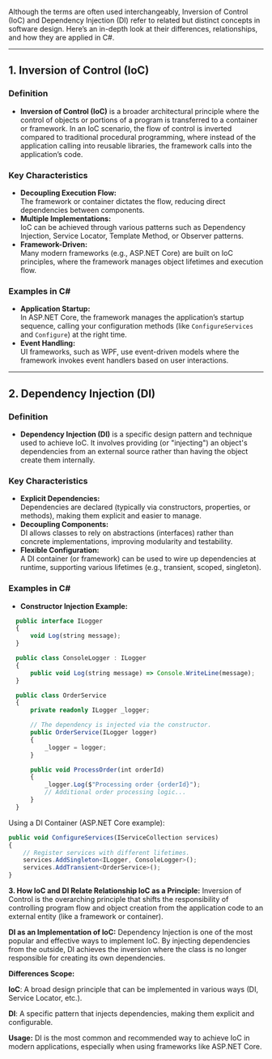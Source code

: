Although the terms are often used interchangeably, Inversion of Control (IoC) and Dependency Injection (DI) refer to related but distinct concepts in software design. Here’s an in-depth look at their differences, relationships, and how they are applied in C#.

---

## 1. Inversion of Control (IoC)

### Definition
- **Inversion of Control (IoC)** is a broader architectural principle where the control of objects or portions of a program is transferred to a container or framework. In an IoC scenario, the flow of control is inverted compared to traditional procedural programming, where instead of the application calling into reusable libraries, the framework calls into the application’s code.

### Key Characteristics
- **Decoupling Execution Flow:**  
  The framework or container dictates the flow, reducing direct dependencies between components.
- **Multiple Implementations:**  
  IoC can be achieved through various patterns such as Dependency Injection, Service Locator, Template Method, or Observer patterns.
- **Framework-Driven:**  
  Many modern frameworks (e.g., ASP.NET Core) are built on IoC principles, where the framework manages object lifetimes and execution flow.

### Examples in C#
- **Application Startup:**  
  In ASP.NET Core, the framework manages the application’s startup sequence, calling your configuration methods (like `ConfigureServices` and `Configure`) at the right time.
- **Event Handling:**  
  UI frameworks, such as WPF, use event-driven models where the framework invokes event handlers based on user interactions.

---

## 2. Dependency Injection (DI)

### Definition
- **Dependency Injection (DI)** is a specific design pattern and technique used to achieve IoC. It involves providing (or "injecting") an object's dependencies from an external source rather than having the object create them internally.

### Key Characteristics
- **Explicit Dependencies:**  
  Dependencies are declared (typically via constructors, properties, or methods), making them explicit and easier to manage.
- **Decoupling Components:**  
  DI allows classes to rely on abstractions (interfaces) rather than concrete implementations, improving modularity and testability.
- **Flexible Configuration:**  
  A DI container (or framework) can be used to wire up dependencies at runtime, supporting various lifetimes (e.g., transient, scoped, singleton).

### Examples in C#
- **Constructor Injection Example:**
```typescript
  public interface ILogger
  {
      void Log(string message);
  }

  public class ConsoleLogger : ILogger
  {
      public void Log(string message) => Console.WriteLine(message);
  }

  public class OrderService
  {
      private readonly ILogger _logger;

      // The dependency is injected via the constructor.
      public OrderService(ILogger logger)
      {
          _logger = logger;
      }

      public void ProcessOrder(int orderId)
      {
          _logger.Log($"Processing order {orderId}");
          // Additional order processing logic...
      }
  }
  ```

  Using a DI Container (ASP.NET Core example):

```typescript
public void ConfigureServices(IServiceCollection services)
{
    // Register services with different lifetimes.
    services.AddSingleton<ILogger, ConsoleLogger>();
    services.AddTransient<OrderService>();
}
```

**3. How IoC and DI Relate
Relationship
IoC as a Principle:**
Inversion of Control is the overarching principle that shifts the responsibility of controlling program flow and object creation from the application code to an external entity (like a framework or container).

**DI as an Implementation of IoC:**
Dependency Injection is one of the most popular and effective ways to implement IoC. By injecting dependencies from the outside, DI achieves the inversion where the class is no longer responsible for creating its own dependencies.

**Differences
Scope:**

**IoC**: A broad design principle that can be implemented in various ways (DI, Service Locator, etc.).

**DI**: A specific pattern that injects dependencies, making them explicit and configurable.

**Usage:**
DI is the most common and recommended way to achieve IoC in modern applications, especially when using frameworks like ASP.NET Core.